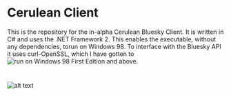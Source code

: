 # Cerulean Client

This is the repository for the in-alpha Cerulean Bluesky Client. It is written in C# and uses the .NET Framework 2. This enables the
executable, without any dependencies, torun on Windows 98. To interface with the Bluesky API it uses curl-OpenSSL, which I have 
gotten to ![run on Windows 98 First Edition and above.](https://github.com/OmegaAOL/curl-windows98) 

#


![alt text](https://i.imgur.com/bzciwrw.png)
